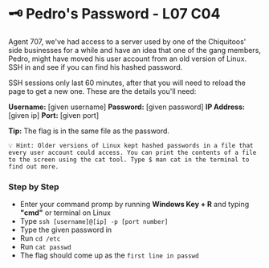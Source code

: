# 🗝 Pedro's Password - L07 C04

Agent 707, we've had access to a server used by one of the Chiquitoos' side businesses for a while and have an idea that one of the gang members, Pedro, might have moved his user account from an old version of Linux. SSH in and see if you can find his hashed password.

SSH sessions only last 60 minutes, after that you will need to reload the page to get a new one.
These are the details you'll need:

**Username:** [given username] **Password:** [given password] **IP Address:** [given ip] **Port:** [given port]

**Tip:** The flag is in the same file as the password.

```
💡 Hint: Older versions of Linux kept hashed passwords in a file that every user account could access. You can print the contents of a file to the screen using the cat tool. Type $ man cat in the terminal to find out more.
```

### Step by Step

- Enter your command promp by running **Windows Key + R** and typing **"cmd"** or terminal on Linux
- Type `ssh [username]@[ip] -p [port number]`
- Type the given password in
- Run `cd /etc`
- Run `cat passwd`
- The flag should come up as the `first line in passwd`
